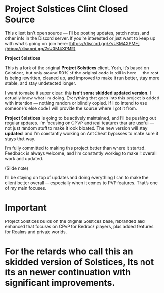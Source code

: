 # Project Solstices Clint Closed Source
This client isn’t open source — I’ll be posting updates, patch notes, and other info in the Discord server. If you’re interested or just want to keep up with what’s going on, join here: 
 [https://discord.gg/ZvU3M4XPME](https://discord.gg/ZvU3M4XPME)


**Project Solstices**

This is a fork of the original **Project Solstices** client. Yeah, it’s based on Solstices, but only around 50% of the original code is still in here — the rest is being rewritten, cleaned up, and improved to make it run better, stay more stable, and stay undetected longer.

I want to make it super clear: this **isn’t some skidded updated version**. I actually know what I'm doing. Everything that goes into this project is added with intention — nothing random or blindly copied. 
If I do intend to use someone's else code I will provide the source where I got it from.

**Project Solstices** is going to be actively maintained, and I’ll be pushing out regular updates. I’m focusing on CPVP and real features that are useful — not just random stuff to make it look bloated. The new version will stay **updated**, and I’m constantly working on AntiCheat bypasses to make sure it stays that way.

I’m fully committed to making this project better than where it started. Feedback is always welcome, and I’m constantly working to make it overall work and updated.

(Slide note)

I’ll be staying on top of updates and doing everything I can to make the client better overall — especially when it comes to PVP features. That’s one of my main focuses.

# Important
Project Solstices builds on the original Solstices base, rebranded and enhanced that focuses on CPvP for Bedrock players, plus added features for Realms and private worlds.
# For the retards who call this an skidded version of Solstices, Its not its an newer continuation with significant improvements.
